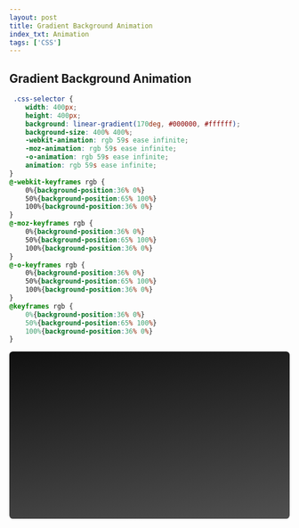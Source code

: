 ```yaml
---
layout: post
title: Gradient Background Animation
index_txt: Animation
tags: ['CSS']
---
```


## Gradient Background Animation
```css
 .css-selector {
    width: 400px;
    height: 400px;
    background: linear-gradient(170deg, #000000, #ffffff);
    background-size: 400% 400%;
    -webkit-animation: rgb 59s ease infinite;
    -moz-animation: rgb 59s ease infinite;
    -o-animation: rgb 59s ease infinite;
    animation: rgb 59s ease infinite;
}
@-webkit-keyframes rgb {
    0%{background-position:36% 0%}
    50%{background-position:65% 100%}
    100%{background-position:36% 0%}
}
@-moz-keyframes rgb {
    0%{background-position:36% 0%}
    50%{background-position:65% 100%}
    100%{background-position:36% 0%}
}
@-o-keyframes rgb {
    0%{background-position:36% 0%}
    50%{background-position:65% 100%}
    100%{background-position:36% 0%}
}
@keyframes rgb {
    0%{background-position:36% 0%}
    50%{background-position:65% 100%}
    100%{background-position:36% 0%}
}
```

<div class="code-preview">
    <div class="css-selector"></div>
</div>

<style>
     .css-selector {
    width: 100%;
    height: 300px;
    border-radius: 0.4rem;
    background: linear-gradient(170deg, #000000, #ffffff);
    background-size: 400% 400%;
    -webkit-animation: rgb 59s ease infinite;
    -moz-animation: rgb 59s ease infinite;
    -o-animation: rgb 59s ease infinite;
    animation: rgb 59s ease infinite;
}
@-webkit-keyframes rgb {
    0%{background-position:36% 0%}
    50%{background-position:65% 100%}
    100%{background-position:36% 0%}
}
@-moz-keyframes rgb {
    0%{background-position:36% 0%}
    50%{background-position:65% 100%}
    100%{background-position:36% 0%}
}
@-o-keyframes rgb {
    0%{background-position:36% 0%}
    50%{background-position:65% 100%}
    100%{background-position:36% 0%}
}
@keyframes rgb {
    0%{background-position:36% 0%}
    50%{background-position:65% 100%}
    100%{background-position:36% 0%}
}
</style>